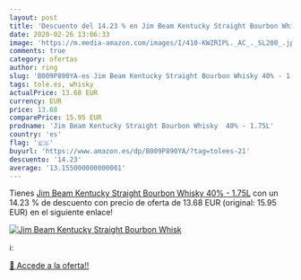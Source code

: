 ```yaml
---
layout: post
title: 'Descuento del 14.23 % en Jim Beam Kentucky Straight Bourbon Whisk'
date: 2020-02-26 13:06:33
image: 'https://m.media-amazon.com/images/I/410-KWZRIPL._AC_._SL200_.jpg'
comments: true
category: ofertas
author: ring
slug: 'B009P890YA-es Jim Beam Kentucky Straight Bourbon Whisky 40% - 1.75L'
tags: tole.es, whisky
actualPrice: 13.68 EUR
currency: EUR
price: 13.68
comparePrice: 15.95 EUR
prodname: 'Jim Beam Kentucky Straight Bourbon Whisky  40% - 1.75L'
country: 'es'
flag: '🇪🇸'
buyurl: 'https://www.amazon.es/dp/B009P890YA/?tag=tolees-21'
descuento: '14.23'
average: '13.155000000000001'
---
```


Tienes [Jim Beam Kentucky Straight Bourbon Whisky  40% - 1.75L](https://www.amazon.es/dp/B009P890YA/?tag=tolees-21) con un 14.23 % de descuento con precio de oferta de 13.68 EUR (original: 15.95 EUR) en el siguiente enlace!

[![Jim Beam Kentucky Straight Bourbon Whisk](https://m.media-amazon.com/images/I/410-KWZRIPL._AC_._SL200_.jpg)](https://www.amazon.es/dp/B009P890YA/?tag=tolees-21)

ℹ️:


[🛒 Accede a la oferta!!](https://www.amazon.es/dp/B009P890YA/?tag=tolees-21)

